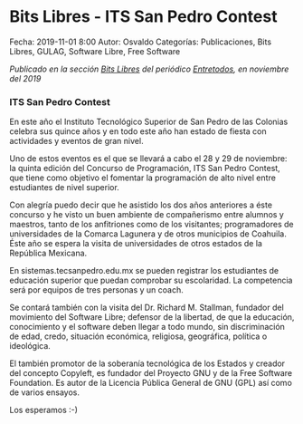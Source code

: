 Bits Libres - ITS San Pedro Contest
==================================

Fecha: 2019-11-01 8:00
Autor: Osvaldo
Categorías: Publicaciones, Bits Libres, GULAG, Software Libre, Free Software

_Publicado en la sección [Bits Libres](http://www.gulag.org.mx/revista/2016-05-10-Bits-Libres.html) del periódico [Entretodos](http://periodicoentretodos.com/), en noviembre del 2019_

<!-- break -->

### ITS San Pedro Contest

En este año el Instituto Tecnológico Superior de San Pedro de las Colonias celebra sus quince años y en todo este año han estado de fiesta con actividades y eventos de gran nivel.

Uno de estos eventos es el que se llevará a cabo el 28 y 29 de noviembre: la quinta edición del Concurso de Programación, ITS San Pedro Contest, que tiene como objetivo el fomentar la programación de alto nivel entre estudiantes de nivel superior.

Con alegría puedo decir que he asistido los dos años anteriores a éste concurso y he visto un buen ambiente de compañerismo entre alumnos y maestros, tanto de los anfitriones como de los visitantes; programadores de universidades de la Comarca Lagunera y de otros municipios de Coahuila. Éste año se espera la visita de universidades de otros estados de la República Mexicana.

En sistemas.tecsanpedro.edu.mx se pueden registrar los estudiantes de educación superior que puedan comprobar su escolaridad. La competencia será por equipos de tres personas y un coach.

Se contará también con la visita del Dr. Richard M. Stallman, fundador del movimiento del Software Libre; defensor de la libertad, de que la educación, conocimiento y el software deben llegar a todo mundo, sin discriminación de edad, credo, situación económica, religiosa, geográfica, política o ideológica.

El también promotor de la soberanía tecnológica de los Estados y creador del concepto Copyleft, es fundador del Proyecto GNU y de la Free Software Foundation. Es autor de la Licencia Pública General de GNU (GPL) así como de varios ensayos.

Los esperamos :-)
